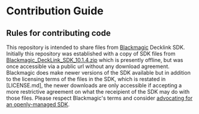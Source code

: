 # Contribution Guide

## Rules for contributing code

This repository is intended to share files from [Blackmagic](https://www.blackmagicdesign.com/) Decklink SDK. Initially this repository was established with a copy of SDK files from [Blackmagic_DeckLink_SDK_10.1.4.zip](http://software.blackmagicdesign.com/SDK/Blackmagic_DeckLink_SDK_10.1.4.zip) which is presently offline, but was once accessible via a public url without any download agreement. Blackmagic does make newer versions of the SDK available but in addition to the licensing terms of the files in the SDK, which is restated in [LICENSE.md], the newer downloads are only accessible if accepting a more restrictive agreement on what the receipient of the SDK may do with those files. Please respect Blackmagic's terms and consider [advocating for an openly-managed SDK](https://forum.blackmagicdesign.com/viewtopic.php?f=12&t=52893).
